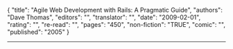 {
"title": "Agile Web Development with Rails: A Pragmatic Guide",
"authors": "Dave Thomas",
"editors": "",
"translator": "",
"date": "2009-02-01",
"rating": "",
"re-read": "",
"pages": "450",
"non-fiction": "TRUE",
"comic": "",
"published": "2005"
}

---
